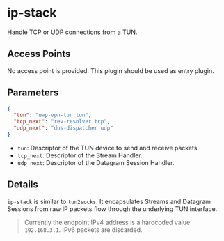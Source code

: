 # ip-stack

Handle TCP or UDP connections from a TUN.

## Access Points

No access point is provided. This plugin should be used as entry plugin.

## Parameters

```json
{
  "tun": "uwp-vpn-tun.tun",
  "tcp_next": "rev-resolver.tcp",
  "udp_next": "dns-dispatcher.udp"
}
```

- `tun`: Descriptor of the TUN device to send and receive packets.
- `tcp_next`: Descriptor of the Stream Handler.
- `udp_next`: Descriptor of the Datagram Session Handler.

## Details

`ip-stack` is similar to `tun2socks`. It encapsulates Streams and Datagram Sessions from raw IP packets flow through the underlying TUN interface.

> Currently the endpoint IPv4 address is a hardcoded value `192.168.3.1`. IPv6 packets are discarded.
